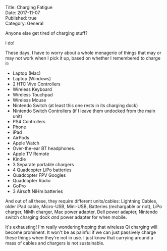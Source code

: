 Title: Charging Fatigue  
Date: 2017-11-07  
Published: true  
Category: General  

Anyone else get tired of charging stuff? 

I do! 

These days, I have to worry about a whole menagerie of things that may or may not work when I pick
it up, based on whether I remembered to charge it:

- Laptop (Mac)
- Laptop (Windows)
- 2 HTC Vive Controllers
- Wireless Keyboard
- Wireless Touchpad
- Wireless Mouse
- Nintendo Switch (at least this one rests in its charging dock)
- Nintendo Switch Controllers (if I leave them undocked from the main unit)
- PS4 Controllers
- Phone
- iPad
- AirPods
- Apple Watch
- Over-the-ear BT headphones.
- Apple TV Remote
- Kindle
- 3 Separate portable chargers
- 4 Quadcopter LiPo batteries
- Quadcopter FPV Googles
- Quadcopter Radio
- GoPro
- 3 Airsoft NiHm batteries

And out of all these, they require different units/cables: Lightning Cables, older iPad cable, Micro-USB, 
Mini-USB, Batteries (rechargable or not), LiPo charger, NiMh charger, Mac power adapter, 
Dell power adapter, Nintendo switch charging dock *and* power adapter for when mobile. 

It's exhausting! I'm really wondering/hoping that wireless Qi charging will become prominent. It won't
be as painful if we can just passively charge these things when they're not in use. I just know that
carrying around a mass of cables and chargers is not sustainable.
